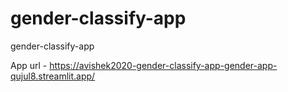 # gender-classify-app
gender-classify-app 

App url - https://avishek2020-gender-classify-app-gender-app-qujul8.streamlit.app/
